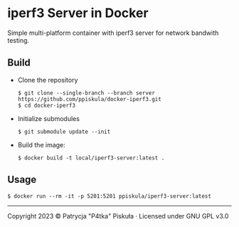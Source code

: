 # iperf3 Server in Docker

Simple multi-platform container with iperf3 server for network bandwith testing.

## Build
- Clone the repository
  ```
  $ git clone --single-branch --branch server https://github.com/ppiskula/docker-iperf3.git
  $ cd docker-iperf3
  ```

- Initialize submodules
  ```
  $ git submodule update --init
  ```

- Build the image:
  ```
  $ docker build -t local/iperf3-server:latest .
  ```

## Usage
  ```
  $ docker run --rm -it -p 5201:5201 ppiskula/iperf3-server:latest
  ```

---
Copyright 2023 &copy; Patrycja "P4tka" Piskuła &middot; Licensed under GNU GPL v3.0